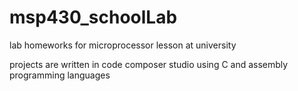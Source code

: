 # msp430_schoolLab
lab homeworks for microprocessor lesson at university

projects are written in code composer studio using C and assembly programming languages
